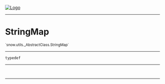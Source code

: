 
[![Logo](../../../../images/logo.png)](../../../../api/index.html)

---



<h1>StringMap</h1>
<small>`snow.utils._AbstractClass.StringMap`</small>



---

`typedef`

---

&nbsp;
&nbsp;









---

&nbsp;
&nbsp;
&nbsp;
&nbsp;